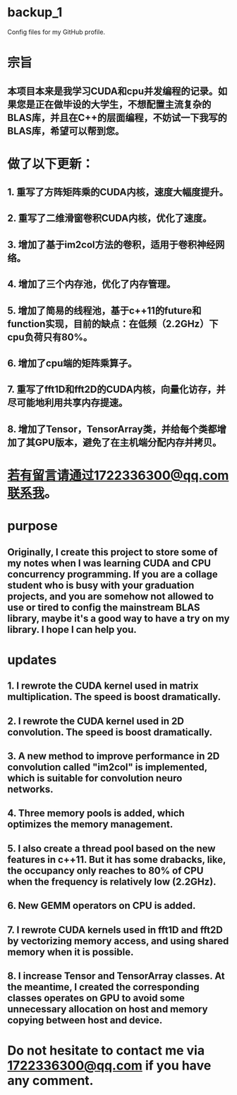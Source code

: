 # backup_1
Config files for my GitHub profile.
# 宗旨
## 本项目本来是我学习CUDA和cpu并发编程的记录。如果您是正在做毕设的大学生，不想配置主流复杂的BLAS库，并且在C++的层面编程，不妨试一下我写的BLAS库，希望可以帮到您。

# 做了以下更新：
## 1. 重写了方阵矩阵乘的CUDA内核，速度大幅度提升。
## 2. 重写了二维滑窗卷积CUDA内核，优化了速度。
## 3. 增加了基于im2col方法的卷积，适用于卷积神经网络。
## 4. 增加了三个内存池，优化了内存管理。
## 5. 增加了简易的线程池，基于c++11的future和function实现，目前的缺点：在低频（2.2GHz）下cpu负荷只有80%。
## 6. 增加了cpu端的矩阵乘算子。
## 7. 重写了fft1D和fft2D的CUDA内核，向量化访存，并尽可能地利用共享内存提速。
## 8. 增加了Tensor，TensorArray类，并给每个类都增加了其GPU版本，避免了在主机端分配内存并拷贝。

# 若有留言请通过1722336300@qq.com联系我。


# purpose
## Originally, I create this project to store some of my notes when I was learning CUDA and CPU concurrency programming. If you are a collage student who is busy with your graduation projects, and you are somehow not allowed to use or tired to config the mainstream BLAS library, maybe it's a good way to have a try on my library. I hope I can help you.

# updates
## 1. I rewrote the CUDA kernel used in matrix multiplication. The speed is boost dramatically.
## 2. I rewrote the CUDA kernel used in 2D convolution. The speed is boost dramatically.
## 3. A new method to improve performance in 2D convolution called "im2col" is implemented, which is suitable for convolution neuro networks.
## 4. Three memory pools is added, which optimizes the memory management.
## 5. I also create a thread pool based on the new features in c++11. But it has some drabacks, like, the occupancy only reaches to 80% of CPU when the frequency is relatively low (2.2GHz).
## 6. New GEMM operators on CPU is added.
## 7. I rewrote CUDA kernels used in fft1D and fft2D by vectorizing memory access, and using shared memory when it is possible.
## 8. I increase Tensor and TensorArray classes. At the meantime, I created the corresponding classes operates on GPU to avoid some unnecessary allocation on host and memory copying between host and device.

# Do not hesitate to contact me via 1722336300@qq.com if you have any comment.
